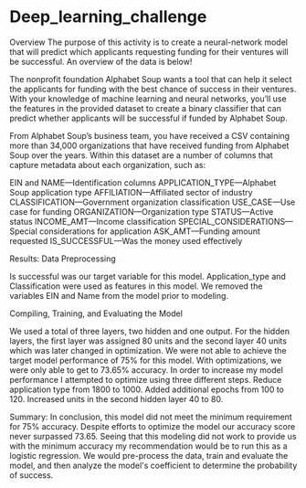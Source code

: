 # Deep_learning_challenge

Overview
The purpose of this activity is to create a neural-network model that will predict which applicants requesting funding for their ventures will be successful. An overview of the data is below!

The nonprofit foundation Alphabet Soup wants a tool that can help it select the applicants for funding with the best chance of success in their ventures. With your knowledge of machine learning and neural networks, you’ll use the features in the provided dataset to create a binary classifier that can predict whether applicants will be successful if funded by Alphabet Soup.

From Alphabet Soup’s business team, you have received a CSV containing more than 34,000 organizations that have received funding from Alphabet Soup over the years. Within this dataset are a number of columns that capture metadata about each organization, such as:

EIN and NAME—Identification columns
APPLICATION_TYPE—Alphabet Soup application type
AFFILIATION—Affiliated sector of industry
CLASSIFICATION—Government organization classification
USE_CASE—Use case for funding
ORGANIZATION—Organization type
STATUS—Active status
INCOME_AMT—Income classification
SPECIAL_CONSIDERATIONS—Special considerations for application
ASK_AMT—Funding amount requested
IS_SUCCESSFUL—Was the money used effectively

Results: 
Data Preprocessing

Is successful was our target variable for this model. 
Application_type and Classification were used as features in this model. 
We removed the variables EIN and Name from the model prior to modeling. 

Compiling, Training, and Evaluating the Model

We used a total of three layers, two hidden and one output. For the hidden layers, the first layer was assigned 80 units and the second layer 40 units which was later changed in optimization. 
We were not able to achieve the target model performance of 75% for this model. With optimizations, we were only able to get to 73.65% accuracy. 
In order to increase my model performance I attempted to optimize using three different steps. 
  Reduce application type from 1800 to 1000. 
  Added additional epochs from 100 to 120. 
  Increased units in the second hidden layer 40 to 80. 
  

Summary: 
In conclusion, this model did not meet the minimum requirement for 75% accuracy. Despite efforts to optimize the model our accuracy score never surpassed 73.65. Seeing that this modeling did not work to provide us with the minimum accuracy my recommendation would be to run this as a logistic regression. We would pre-process the data, train and evaluate the model, and then analyze the model's coefficient to determine the probability of success. 


